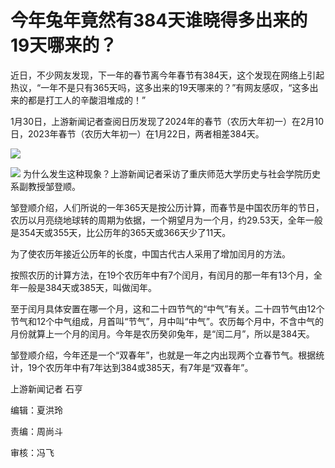 # 今年兔年竟然有384天谁晓得多出来的19天哪来的？

近日，不少网友发现，下一年的春节离今年春节有384天，这个发现在网络上引起热议，“一年不是只有365天吗，这多出来的19天哪来的？”有网友感叹，“这多出来的都是打工人的辛酸泪堆成的！”

1月30日，上游新闻记者查阅日历发现了2024年的春节（农历大年初一）在2月10日，2023年春节（农历大年初一）在1月22日，两者相差384天。

![](https://inews.gtimg.com/newsapp_bt/0/15634290982/1000)

![](https://inews.gtimg.com/newsapp_bt/0/15634290987/1000)
为什么发生这种现象？上游新闻记者采访了重庆师范大学历史与社会学院历史系副教授邹登顺。

邹登顺介绍，人们所说的一年365天是按公历计算，而春节是中国农历年的节日，农历以月亮绕地球转的周期为依据，一个朔望月为一个月，约29.53天，全年一般是354天或355天，比公历年的365天或366天少了11天。

为了使农历年接近公历年的长度，中国古代古人采用了增加闰月的方法。

按照农历的计算方法，在19个农历年中有7个闰月，有闰月的那一年有13个月，全年一般是384天或385天，叫做闰年。

至于闰月具体安置在哪一个月，这和二十四节气的“中气”有关。二十四节气由12个节气和12个中气组成，月首叫“节气”，月中叫“中气”。农历每个月中，不含中气的月份就算上一个月的闰月。今年是农历癸卯兔年，是“闰二月”，所以是384天。

邹登顺介绍，今年还是一个“双春年”，也就是一年之内出现两个立春节气。根据统计，19个农历年中有7年达到384或385天，有7年是“双春年”。

上游新闻记者 石亨

编辑：夏洪玲

责编：周尚斗

审核：冯飞

